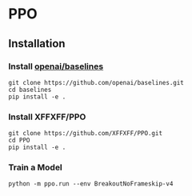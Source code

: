 # PPO

## Installation
### Install [openai/baselines](https://github.com/openai/baselines.git)
```
git clone https://github.com/openai/baselines.git  
cd baselines
pip install -e .
```

### Install XFFXFF/PPO
```
git clone https://github.com/XFFXFF/PPO.git
cd PPO
pip install -e .
```

### Train a Model
```
python -m ppo.run --env BreakoutNoFrameskip-v4
```
